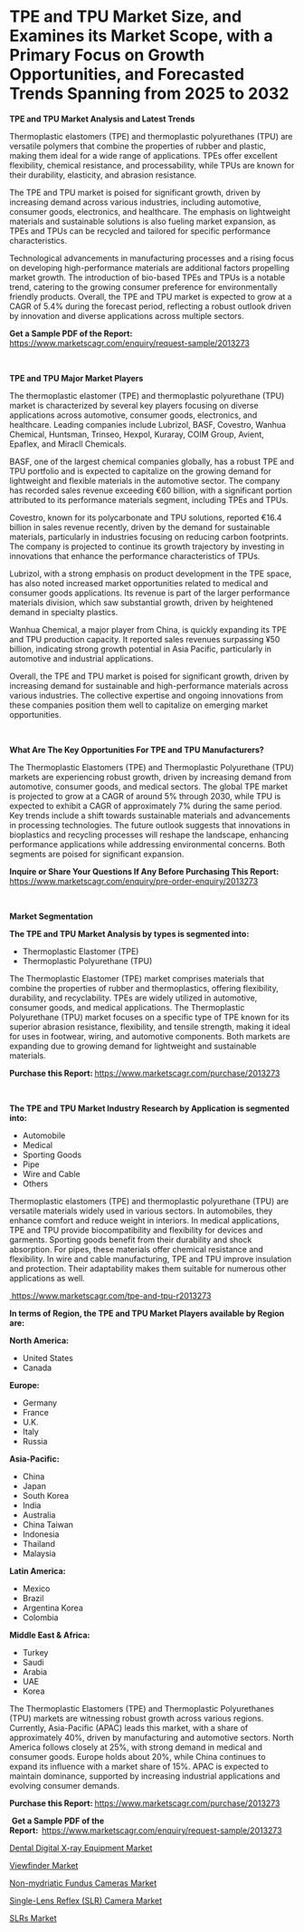 <p><h1>TPE and TPU Market Size, and Examines its Market Scope, with a Primary Focus on Growth Opportunities, and Forecasted Trends Spanning from 2025 to 2032</h1></p><p><strong>TPE and TPU Market Analysis and Latest Trends</strong></p>
<p><p>Thermoplastic elastomers (TPE) and thermoplastic polyurethanes (TPU) are versatile polymers that combine the properties of rubber and plastic, making them ideal for a wide range of applications. TPEs offer excellent flexibility, chemical resistance, and processability, while TPUs are known for their durability, elasticity, and abrasion resistance. </p><p>The TPE and TPU market is poised for significant growth, driven by increasing demand across various industries, including automotive, consumer goods, electronics, and healthcare. The emphasis on lightweight materials and sustainable solutions is also fueling market expansion, as TPEs and TPUs can be recycled and tailored for specific performance characteristics. </p><p>Technological advancements in manufacturing processes and a rising focus on developing high-performance materials are additional factors propelling market growth. The introduction of bio-based TPEs and TPUs is a notable trend, catering to the growing consumer preference for environmentally friendly products. Overall, the TPE and TPU market is expected to grow at a CAGR of 5.4% during the forecast period, reflecting a robust outlook driven by innovation and diverse applications across multiple sectors.</p></p>
<p><strong>Get a Sample PDF of the Report:&nbsp;</strong> <a href="https://www.marketscagr.com/enquiry/request-sample/2013273?utm_campaign=1944&utm_medium=2&utm_source=Github&utm_content=ia&utm_term=30012025&utm_id=tpe-and-tpu">https://www.marketscagr.com/enquiry/request-sample/2013273</a></p>
<p>&nbsp;</p>
<p><strong>TPE and TPU Major Market Players</strong></p>
<p><p>The thermoplastic elastomer (TPE) and thermoplastic polyurethane (TPU) market is characterized by several key players focusing on diverse applications across automotive, consumer goods, electronics, and healthcare. Leading companies include Lubrizol, BASF, Covestro, Wanhua Chemical, Huntsman, Trinseo, Hexpol, Kuraray, COIM Group, Avient, Epaflex, and Miracll Chemicals.</p><p>BASF, one of the largest chemical companies globally, has a robust TPE and TPU portfolio and is expected to capitalize on the growing demand for lightweight and flexible materials in the automotive sector. The company has recorded sales revenue exceeding €60 billion, with a significant portion attributed to its performance materials segment, including TPEs and TPUs.</p><p>Covestro, known for its polycarbonate and TPU solutions, reported €16.4 billion in sales revenue recently, driven by the demand for sustainable materials, particularly in industries focusing on reducing carbon footprints. The company is projected to continue its growth trajectory by investing in innovations that enhance the performance characteristics of TPUs.</p><p>Lubrizol, with a strong emphasis on product development in the TPE space, has also noted increased market opportunities related to medical and consumer goods applications. Its revenue is part of the larger performance materials division, which saw substantial growth, driven by heightened demand in specialty plastics.</p><p>Wanhua Chemical, a major player from China, is quickly expanding its TPE and TPU production capacity. It reported sales revenues surpassing ¥50 billion, indicating strong growth potential in Asia Pacific, particularly in automotive and industrial applications.</p><p>Overall, the TPE and TPU market is poised for significant growth, driven by increasing demand for sustainable and high-performance materials across various industries. The collective expertise and ongoing innovations from these companies position them well to capitalize on emerging market opportunities.</p></p>
<p>&nbsp;</p>
<p><strong>What Are The Key Opportunities For TPE and TPU Manufacturers?</strong></p>
<p><p>The Thermoplastic Elastomers (TPE) and Thermoplastic Polyurethane (TPU) markets are experiencing robust growth, driven by increasing demand from automotive, consumer goods, and medical sectors. The global TPE market is projected to grow at a CAGR of around 5% through 2030, while TPU is expected to exhibit a CAGR of approximately 7% during the same period. Key trends include a shift towards sustainable materials and advancements in processing technologies. The future outlook suggests that innovations in bioplastics and recycling processes will reshape the landscape, enhancing performance applications while addressing environmental concerns. Both segments are poised for significant expansion.</p></p>
<p><strong>Inquire or Share Your Questions If Any Before Purchasing This Report:</strong> <a href="https://www.marketscagr.com/enquiry/pre-order-enquiry/2013273?utm_campaign=1944&utm_medium=2&utm_source=Github&utm_content=ia&utm_term=30012025&utm_id=tpe-and-tpu">https://www.marketscagr.com/enquiry/pre-order-enquiry/2013273</a></p>
<p>&nbsp;</p>
<p><strong>Market Segmentation</strong></p>
<p><strong>The TPE and TPU Market Analysis by types is segmented into:</strong></p>
<p><ul><li>Thermoplastic Elastomer (TPE)</li><li>Thermoplastic Polyurethane (TPU)</li></ul></p>
<p><p>The Thermoplastic Elastomer (TPE) market comprises materials that combine the properties of rubber and thermoplastics, offering flexibility, durability, and recyclability. TPEs are widely utilized in automotive, consumer goods, and medical applications. The Thermoplastic Polyurethane (TPU) market focuses on a specific type of TPE known for its superior abrasion resistance, flexibility, and tensile strength, making it ideal for uses in footwear, wiring, and automotive components. Both markets are expanding due to growing demand for lightweight and sustainable materials.</p></p>
<p><strong>Purchase this Report:&nbsp;</strong><a href="https://www.marketscagr.com/purchase/2013273?utm_campaign=1944&utm_medium=2&utm_source=Github&utm_content=ia&utm_term=30012025&utm_id=tpe-and-tpu">https://www.marketscagr.com/purchase/2013273</a></p>
<p>&nbsp;</p>
<p><strong>The TPE and TPU Market Industry Research by Application is segmented into:</strong></p>
<p><ul><li>Automobile</li><li>Medical</li><li>Sporting Goods</li><li>Pipe</li><li>Wire and Cable</li><li>Others</li></ul></p>
<p><p>Thermoplastic elastomers (TPE) and thermoplastic polyurethane (TPU) are versatile materials widely used in various sectors. In automobiles, they enhance comfort and reduce weight in interiors. In medical applications, TPE and TPU provide biocompatibility and flexibility for devices and garments. Sporting goods benefit from their durability and shock absorption. For pipes, these materials offer chemical resistance and flexibility. In wire and cable manufacturing, TPE and TPU improve insulation and protection. Their adaptability makes them suitable for numerous other applications as well.</p></p>
<p><a href="https://www.marketscagr.com/tpe-and-tpu-r2013273?utm_campaign=1944&utm_medium=2&utm_source=Github&utm_content=ia&utm_term=30012025&utm_id=tpe-and-tpu">&nbsp;https://www.marketscagr.com/tpe-and-tpu-r2013273</a></p>
<p><strong>In terms of Region, the TPE and TPU Market Players available by Region are:</strong></p>
<p>
    <p> <strong> North America: </strong>
        <ul>
            <li>United States</li>
            <li>Canada</li>
        </ul>
        </p> 
    <p> <strong> Europe: </strong>
        <ul>
            <li>Germany</li>
            <li>France</li>
            <li>U.K.</li>
            <li>Italy</li>
            <li>Russia</li>
        </ul>
        </p> 
    <p> <strong> Asia-Pacific: </strong>
        <ul>
            <li>China</li>
            <li>Japan</li>
            <li>South Korea</li>
            <li>India</li>
            <li>Australia</li>
            <li>China Taiwan</li>
            <li>Indonesia</li>
            <li>Thailand</li>
            <li>Malaysia</li>
        </ul>
        </p> 
    <p> <strong> Latin America: </strong>
        <ul>
            <li>Mexico</li>
            <li>Brazil</li>
            <li>Argentina Korea</li>
            <li>Colombia</li>
        </ul>
        </p> 
    <p> <strong> Middle East & Africa: </strong>
        <ul>
            <li>Turkey</li>
            <li>Saudi</li>
            <li>Arabia</li>
            <li>UAE</li>
            <li>Korea</li>
        </ul>
    </p>
    </p>
<p><p>The Thermoplastic Elastomers (TPE) and Thermoplastic Polyurethanes (TPU) markets are witnessing robust growth across various regions. Currently, Asia-Pacific (APAC) leads this market, with a share of approximately 40%, driven by manufacturing and automotive sectors. North America follows closely at 25%, with strong demand in medical and consumer goods. Europe holds about 20%, while China continues to expand its influence with a market share of 15%. APAC is expected to maintain dominance, supported by increasing industrial applications and evolving consumer demands.</p></p>
<p><strong>Purchase this Report: </strong><a href="https://www.marketscagr.com/purchase/2013273?utm_campaign=1944&utm_medium=2&utm_source=Github&utm_content=ia&utm_term=30012025&utm_id=tpe-and-tpu">https://www.marketscagr.com/purchase/2013273</a></p>
<p>&nbsp;<strong>Get a Sample PDF of the Report:&nbsp;&nbsp;</strong><a href="https://www.marketscagr.com/enquiry/request-sample/2013273?utm_campaign=1944&utm_medium=2&utm_source=Github&utm_content=ia&utm_term=30012025&utm_id=tpe-and-tpu">https://www.marketscagr.com/enquiry/request-sample/2013273</a></p>
<p><strong></strong></p>
<p><p><a href="https://www.linkedin.com/pulse/dental-digital-x-ray-equipment-market-analysis-sizetrends-jlwuc?utm_campaign=1944&utm_medium=2&utm_source=Github&utm_content=ia&utm_term=30012025&utm_id=tpe-and-tpu">Dental Digital X-ray Equipment Market</a></p><p><a href="https://www.linkedin.com/pulse/disruption-innovation-viewfinder-industry-market-analysis-3rxfe?utm_campaign=1944&utm_medium=2&utm_source=Github&utm_content=ia&utm_term=30012025&utm_id=tpe-and-tpu">Viewfinder Market</a></p><p><a href="https://www.linkedin.com/pulse/growth-forecast-non-mydriatic-fundus-cameras-market-competitive-wzane?utm_campaign=1944&utm_medium=2&utm_source=Github&utm_content=ia&utm_term=30012025&utm_id=tpe-and-tpu">Non-mydriatic Fundus Cameras Market</a></p><p><a href="https://www.linkedin.com/pulse/single-lens-reflex-slr-camera-market-study-forecasted-ycuze?utm_campaign=1944&utm_medium=2&utm_source=Github&utm_content=ia&utm_term=30012025&utm_id=tpe-and-tpu">Single-Lens Reflex (SLR) Camera Market</a></p><p><a href="https://www.linkedin.com/pulse/comprehensive-slrs-market-report-2025-2032-146-cagr-industry-s1kle?utm_campaign=1944&utm_medium=2&utm_source=Github&utm_content=ia&utm_term=30012025&utm_id=tpe-and-tpu">SLRs Market</a></p></p>